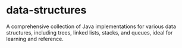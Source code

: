 # data-structures
A comprehensive collection of Java implementations for various data structures, including trees, linked lists, stacks, and queues, ideal for learning and reference.
